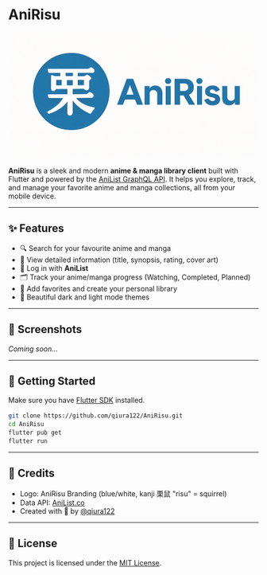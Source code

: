 # AniRisu

![AniRisu Logo](./AniRisuHrz.png)

**AniRisu** is a sleek and modern **anime & manga library client** built with Flutter and powered by the [AniList GraphQL API](https://anilist.gitbook.io). It helps you explore, track, and manage your favorite anime and manga collections, all from your mobile device.

---

## ✨ Features

- 🔍 Search for your favourite anime and manga
- 📄 View detailed information (title, synopsis, rating, cover art)
- 🔐 Log in with **AniList**
- 🗂️ Track your anime/manga progress (Watching, Completed, Planned)
- 💙 Add favorites and create your personal library
- 🌙 Beautiful dark and light mode themes

---

## 📱 Screenshots

*Coming soon...*

---

## 🚀 Getting Started

Make sure you have [Flutter SDK](https://flutter.dev/docs/get-started/install) installed.

```bash
git clone https://github.com/qiura122/AniRisu.git
cd AniRisu
flutter pub get
flutter run
```

---

## 👤 Credits

- Logo: AniRisu Branding (blue/white, kanji 栗鼠 "risu" = squirrel)
- Data API: [AniList.co](https://anilist.co)
- Created with 💙 by [@qiura122](https://github.com/qiura122)

---

## 📄 License

This project is licensed under the [MIT License](LICENSE).

